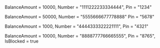 BalanceAmount = 10000,
Number = "1111222233334444",
Pin = "1234"

BalanceAmount = 50000,
Number = "5555666677778888"
Pin = "5678"


BalanceAmount = 1000,
Number = "4444333322221111",
Pin = "4321"


BalanceAmount = 10000,
Number = "8888777766665555",
Pin = "8765",
IsBlocked = true
